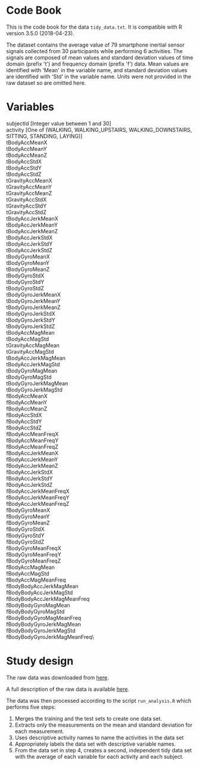 # Code Book
This is the code book for the data `tidy_data.txt`. It is compatible with R version 3.5.0 (2018-04-23). 

The dataset contains the average value of 79 smartphone inertial sensor signals collected from 30 participants while performing 6 activities. The signals are composed of mean values and standard deviation values of time domain (prefix 't') and frequency domain (prefix 'f') data. Mean values are identified with 'Mean' in the variable name, and standard deviation values are identified with 'Std' in the variable name. Units were not provided in the raw dataset so are omitted here.

# Variables
subjectId [Integer value between 1 and 30]\
activity [One of (WALKING, WALKING_UPSTAIRS, WALKING_DOWNSTAIRS, SITTING, STANDING, LAYING)]\
tBodyAccMeanX\
tBodyAccMeanY\
tBodyAccMeanZ\
tBodyAccStdX\
tBodyAccStdY\
tBodyAccStdZ\
tGravityAccMeanX\
tGravityAccMeanY\
tGravityAccMeanZ\
tGravityAccStdX\
tGravityAccStdY\
tGravityAccStdZ\
tBodyAccJerkMeanX\
tBodyAccJerkMeanY\
tBodyAccJerkMeanZ\
tBodyAccJerkStdX\
tBodyAccJerkStdY\
tBodyAccJerkStdZ\
tBodyGyroMeanX\
tBodyGyroMeanY\
tBodyGyroMeanZ\
tBodyGyroStdX\
tBodyGyroStdY\
tBodyGyroStdZ\
tBodyGyroJerkMeanX\
tBodyGyroJerkMeanY\
tBodyGyroJerkMeanZ\
tBodyGyroJerkStdX\
tBodyGyroJerkStdY\
tBodyGyroJerkStdZ\
tBodyAccMagMean\
tBodyAccMagStd\
tGravityAccMagMean\
tGravityAccMagStd\
tBodyAccJerkMagMean\
tBodyAccJerkMagStd\
tBodyGyroMagMean\
tBodyGyroMagStd\
tBodyGyroJerkMagMean\
tBodyGyroJerkMagStd\
fBodyAccMeanX\
fBodyAccMeanY\
fBodyAccMeanZ\
fBodyAccStdX\
fBodyAccStdY\
fBodyAccStdZ\
fBodyAccMeanFreqX\
fBodyAccMeanFreqY\
fBodyAccMeanFreqZ\
fBodyAccJerkMeanX\
fBodyAccJerkMeanY\
fBodyAccJerkMeanZ\
fBodyAccJerkStdX\
fBodyAccJerkStdY\
fBodyAccJerkStdZ\
fBodyAccJerkMeanFreqX\
fBodyAccJerkMeanFreqY\
fBodyAccJerkMeanFreqZ\
fBodyGyroMeanX\
fBodyGyroMeanY\
fBodyGyroMeanZ\
fBodyGyroStdX\
fBodyGyroStdY\
fBodyGyroStdZ\
fBodyGyroMeanFreqX\
fBodyGyroMeanFreqY\
fBodyGyroMeanFreqZ\
fBodyAccMagMean\
fBodyAccMagStd\
fBodyAccMagMeanFreq\
fBodyBodyAccJerkMagMean\
fBodyBodyAccJerkMagStd\
fBodyBodyAccJerkMagMeanFreq\
fBodyBodyGyroMagMean\
fBodyBodyGyroMagStd\
fBodyBodyGyroMagMeanFreq\
fBodyBodyGyroJerkMagMean\
fBodyBodyGyroJerkMagStd\
fBodyBodyGyroJerkMagMeanFreq\

# Study design
The raw data was downloaded from [here](https://d396qusza40orc.cloudfront.net/getdata%2Fprojectfiles%2FUCI%20HAR%20Dataset.zip).

A full description of the raw data is available [here](http://archive.ics.uci.edu/ml/datasets/Human+Activity+Recognition+Using+Smartphones).

The data was then processed according to the script `run_analysis.R` which performs five steps:
1. Merges the training and the test sets to create one data set.
2. Extracts only the measurements on the mean and standard deviation for each measurement.
3. Uses descriptive activity names to name the activities in the data set
4. Appropriately labels the data set with descriptive variable names.
5. From the data set in step 4, creates a second, independent tidy data set with the average of each variable for each activity and each subject.
